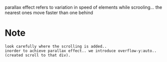 parallax effect refers to variation in speed of elements while scrooling...
    the nearest ones move faster than one behind

# Note 
    look carefully where the scrolling is added..
    inorder to achieve parallax effect.. we introduce overflow-y:auto..(created scroll to that div).